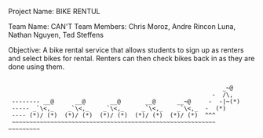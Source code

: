 Project Name: BIKE RENTUL

Team Name: CAN'T
Team Members: Chris Moroz, Andre Rincon Luna, Nathan Nguyen, Ted Steffens

Objective: A bike rental service that allows students to sign up as renters and select bikes for rental. Renters can then check bikes back in as they are done using them.



```

                                                             _~@
                                                          -  /\,
 -------- __@      __@       __@       __@      __~@     -  -|~(*)
 ----- _`\<,_    _`\<,_    _`\<,_     _`\<,_    _`\<,_  -  (*)
 ---- (*)/ (*)  (*)/ (*)  (*)/ (*)  (*)/ (*)  (*)/ (*)  ^^^          
 ~~~~~~~~~~~~~~~~~~~~~~~~~~~~~~~~~~~~~~~~~~~~~~~~~~~~~~~~~~          ~~~~~~~~~
```

